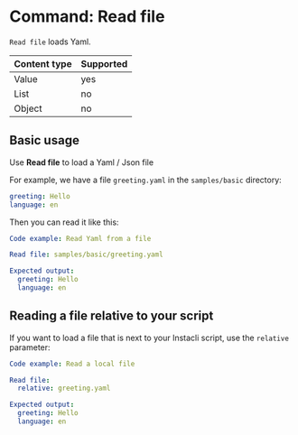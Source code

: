 # Command: Read file

`Read file` loads Yaml.

| Content type | Supported |
|--------------|-----------|
| Value        | yes       |
| List         | no        |
| Object       | no        |

## Basic usage

Use **Read file** to load a Yaml / Json file

For example, we have a file `greeting.yaml` in the `samples/basic` directory:

```yaml file:greeting.yaml
greeting: Hello
language: en
```

Then you can read it like this:

```yaml instacli
Code example: Read Yaml from a file

Read file: samples/basic/greeting.yaml

Expected output:
  greeting: Hello
  language: en
```

<!--
Note: To make the automated test work, the file is actually read from the repository `samples` directory. 
-->

## Reading a file relative to your script

If you want to load a file that is next to your Instacli script, use the `relative` parameter:

```yaml instacli
Code example: Read a local file

Read file:
  relative: greeting.yaml

Expected output:
  greeting: Hello
  language: en    
```